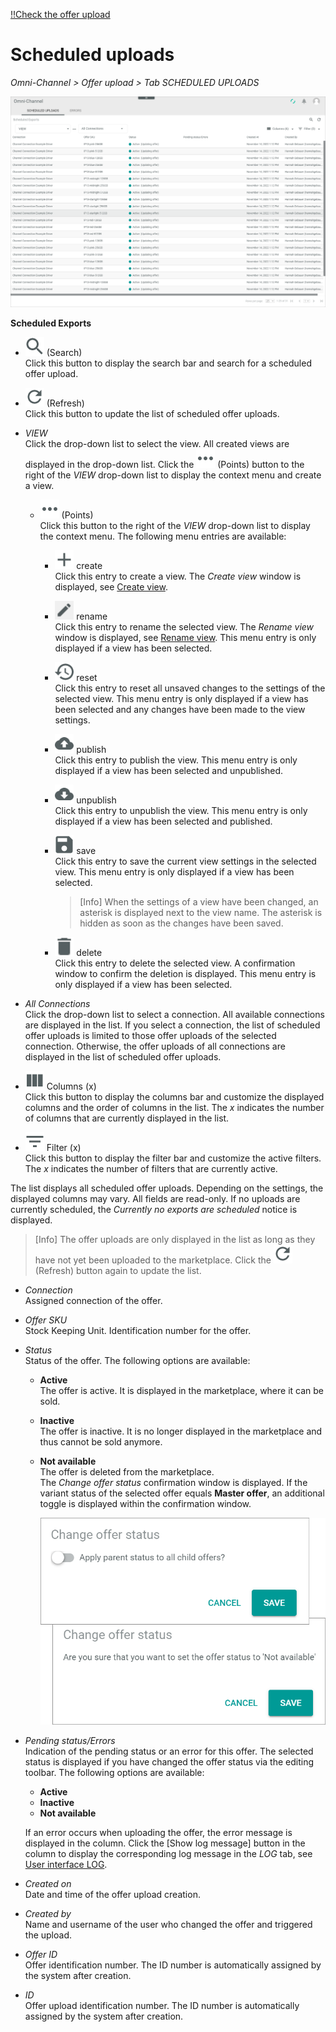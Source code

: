[!!Check the offer upload](../Operation/03_CheckOfferUpload.md#check-the-scheduled-offer-uploads)

# Scheduled uploads

*Omni-Channel > Offer upload > Tab SCHEDULED UPLOADS*

![Scheduled uploads](../../Assets/Screenshots/Channels/OfferUpload/ScheduledUploads/ScheduledUploads.png "[Scheduled uploads]")

[comment]: <> (screenshot anpassen/anonymisieren?)

**Scheduled Exports**

- ![Search](../../Assets/Icons/Search.png "[Search]") (Search)   
    Click this button to display the search bar and search for a scheduled offer upload.

- ![Refresh](../../Assets/Icons/Refresh01.png "[Refresh]") (Refresh)   
    Click this button to update the list of scheduled offer uploads.

- *VIEW*   
    Click the drop-down list to select the view. All created views are displayed in the drop-down list. Click the ![Points](../../Assets/Icons/Points01.png "[Points]") (Points) button to the right of the *VIEW* drop-down list to display the context menu and create a view.   

    - ![Points](../../Assets/Icons/Points01.png "[Points]") (Points)      
        Click this button to the right of the *VIEW* drop-down list to display the context menu. The following menu entries are available:

        - ![Create](../../Assets/Icons/Plus06.png "[Create]") create  
            Click this entry to create a view. The *Create view* window is displayed, see [Create view](#create-view).

        - ![Rename](../../Assets/Icons/Edit02.png "[Rename]") rename  
            Click this entry to rename the selected view. The *Rename view* window is displayed, see [Rename view](#rename-view). This menu entry is only displayed if a view has been selected.

        - ![Reset](../../Assets/Icons/Reset.png "[Reset]") reset  
            Click this entry to reset all unsaved changes to the settings of the selected view. This menu entry is only displayed if a view has been selected and any changes have been made to the view settings.

        - ![Publish](../../Assets/Icons/Publish.png "[Publish]") publish  
            Click this entry to publish the view. This menu entry is only displayed if a view has been selected and unpublished.

        - ![Unpublish](../../Assets/Icons/Unpublish.png "[Unpublish]") unpublish  
            Click this entry to unpublish the view. This menu entry is only displayed if a view has been selected and published.

        - ![Save](../../Assets/Icons/Save.png "[Save]") save  
            Click this entry to save the current view settings in the selected view. This menu entry is only displayed if a view has been selected.

            > [Info] When the settings of a view have been changed, an asterisk is displayed next to the view name. The asterisk is hidden as soon as the changes have been saved.

        - ![Delete](../../Assets/Icons/Trash01.png "[Delete]") delete  
            Click this entry to delete the selected view. A confirmation window to confirm the deletion is displayed. This menu entry is only displayed if a view has been selected.


- *All Connections*    
    Click the drop-down list to select a connection. All available connections are displayed in the list. If you select a connection, the list of scheduled offer uploads is limited to those offer uploads of the selected connection. Otherwise, the offer uploads of all connections are displayed in the list of scheduled offer uploads.

- ![Columns](../../Assets/Icons/Columns.png "[Columns]") Columns (x)   
    Click this button to display the columns bar and customize the displayed columns and the order of columns in the list. The *x* indicates the number of columns that are currently displayed in the list.

- ![Filter](../../Assets/Icons/Filter.png "[Filter]") Filter (x)   
    Click this button to display the filter bar and customize the active filters. The *x* indicates the number of filters that are currently active.

The list displays all scheduled offer uploads. Depending on the settings, the displayed columns may vary. All fields are read-only. If no uploads are currently scheduled, the *Currently no exports are scheduled* notice is displayed.

> [Info] The offer uploads are only displayed in the list as long as they have not yet been uploaded to the marketplace. Click the ![Refresh](../../Assets/Icons/Refresh01.png "[Refresh]") (Refresh) button again to update the list. 

- *Connection*   
    Assigned connection of the offer.

- *Offer SKU*   
    Stock Keeping Unit. Identification number for the offer.

- *Status*  
    Status of the offer. The following options are available:  
    - **Active**   
        The offer is active. It is displayed in the marketplace, where it can be sold.   
    - **Inactive**   
        The offer is inactive. It is no longer displayed in the marketplace and thus cannot be sold anymore.   
    - **Not available**   
        The offer is deleted from the marketplace.   
        The *Change offer status* confirmation window is displayed. If the variant status of the selected offer equals **Master offer**, an additional toggle is displayed within the confirmation window.   

        ![Change offer status](../../Assets/Screenshots/Channels/Offers/Offers/ChangeOfferStatus.png "[Change offer status]")

- *Pending status/Errors*  
    Indication of the pending status or an error for this offer. The selected status is displayed if you have changed the offer status via the editing toolbar. The following options are available:
    - **Active**	  
    - **Inactive**   	 
    - **Not available**  

    If an error occurs when uploading the offer, the error message is displayed in the column. Click the [Show log message] button in the column to display the corresponding log message in the *LOG* tab, see [User interface LOG](./06a_Log.md).

- *Created on*  
    Date and time of the offer upload creation.

- *Created by*  
    Name and username of the user who changed the offer and triggered the upload.

- *Offer ID*   
    Offer identification number. The ID number is automatically assigned by the system after creation.

- *ID*  
    Offer upload identification number. The ID number is automatically assigned by the system after creation.

[comment]: <> (Unterschied ID und Offer ID?)
